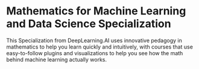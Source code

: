 # Mathematics for Machine Learning and Data Science Specialization
This Specialization from DeepLearning.AI uses innovative pedagogy in mathematics to help you learn quickly and intuitively, with courses that use easy-to-follow plugins and visualizations to help you see how the math behind machine learning actually works.